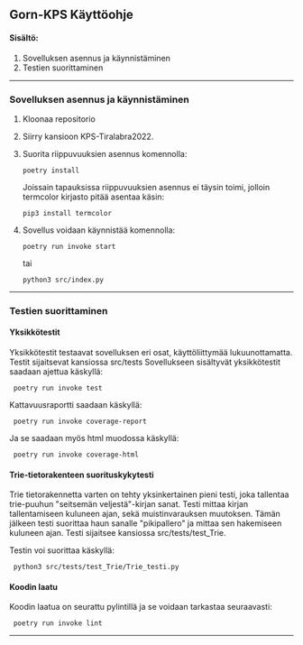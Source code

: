 ## Gorn-KPS Käyttöohje

#### Sisältö:
1. Sovelluksen asennus ja käynnistäminen
2. Testien suorittaminen

_____

### Sovelluksen asennus ja käynnistäminen

1. Kloonaa repositorio
2. Siirry kansioon KPS-Tiralabra2022.

3. Suorita riippuvuuksien asennus komennolla:

    ```
    poetry install
    ```

    Joissain tapauksissa riippuvuuksien asennus ei täysin toimi, jolloin termcolor kirjasto pitää asentaa käsin:
    
    ```
    pip3 install termcolor
    ```
    
4. Sovellus voidaan käynnistää komennolla:

    ```
    poetry run invoke start
    ```

    tai

    ```
    python3 src/index.py
    ```

-----

### Testien suorittaminen

#### Yksikkötestit

Yksikkötestit testaavat sovelluksen eri osat, käyttöliittymää lukuunottamatta. Testit sijaitsevat kansiossa src/tests
Sovellukseen sisältyvät yksikkötestit saadaan ajettua käskyllä:

   ```
    poetry run invoke test
   ```

Kattavuusraportti saadaan käskyllä:

   ```
    poetry run invoke coverage-report
   ```

Ja se saadaan myös html muodossa käskyllä:

   ```
    poetry run invoke coverage-html
   ```

#### Trie-tietorakenteen suorituskykytesti

Trie tietorakennetta varten on tehty yksinkertainen pieni testi, joka tallentaa trie-puuhun "seitsemän veljestä"-kirjan sanat.
Testi mittaa kirjan tallentamiseen kuluneen ajan, sekä muistinvarauksen muutoksen. Tämän jälkeen testi suorittaa haun sanalle "pikipallero" ja mittaa sen hakemiseen kuluneen ajan. Testi sijaitsee kansiossa src/tests/test_Trie.

Testin voi suorittaa käskyllä:


   ```
    python3 src/tests/test_Trie/Trie_testi.py
   ```

#### Koodin laatu


Koodin laatua on seurattu pylintillä ja se voidaan tarkastaa seuraavasti:

   ```
    poetry run invoke lint
   ```

_____

